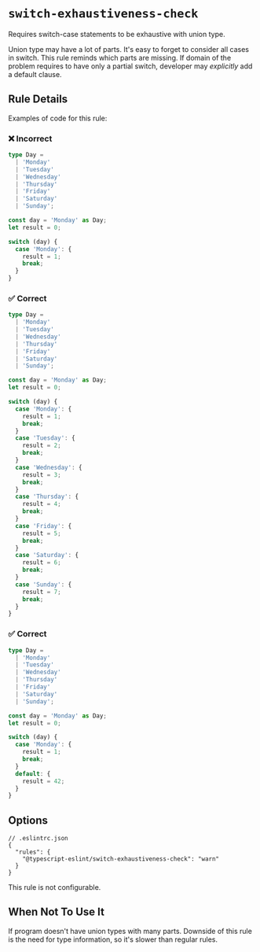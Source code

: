 # `switch-exhaustiveness-check`

Requires switch-case statements to be exhaustive with union type.

Union type may have a lot of parts. It's easy to forget to consider all cases in switch. This rule reminds which parts are missing. If domain of the problem requires to have only a partial switch, developer may _explicitly_ add a default clause.

## Rule Details

Examples of code for this rule:

<!--tabs-->

### ❌ Incorrect

```ts
type Day =
  | 'Monday'
  | 'Tuesday'
  | 'Wednesday'
  | 'Thursday'
  | 'Friday'
  | 'Saturday'
  | 'Sunday';

const day = 'Monday' as Day;
let result = 0;

switch (day) {
  case 'Monday': {
    result = 1;
    break;
  }
}
```

### ✅ Correct

```ts
type Day =
  | 'Monday'
  | 'Tuesday'
  | 'Wednesday'
  | 'Thursday'
  | 'Friday'
  | 'Saturday'
  | 'Sunday';

const day = 'Monday' as Day;
let result = 0;

switch (day) {
  case 'Monday': {
    result = 1;
    break;
  }
  case 'Tuesday': {
    result = 2;
    break;
  }
  case 'Wednesday': {
    result = 3;
    break;
  }
  case 'Thursday': {
    result = 4;
    break;
  }
  case 'Friday': {
    result = 5;
    break;
  }
  case 'Saturday': {
    result = 6;
    break;
  }
  case 'Sunday': {
    result = 7;
    break;
  }
}
```

### ✅ Correct

```ts
type Day =
  | 'Monday'
  | 'Tuesday'
  | 'Wednesday'
  | 'Thursday'
  | 'Friday'
  | 'Saturday'
  | 'Sunday';

const day = 'Monday' as Day;
let result = 0;

switch (day) {
  case 'Monday': {
    result = 1;
    break;
  }
  default: {
    result = 42;
  }
}
```

## Options

```jsonc
// .eslintrc.json
{
  "rules": {
    "@typescript-eslint/switch-exhaustiveness-check": "warn"
  }
}
```

This rule is not configurable.

## When Not To Use It

If program doesn't have union types with many parts. Downside of this rule is the need for type information, so it's slower than regular rules.
